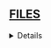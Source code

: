 ## <a href="https://github.com/Hidekithiago/Automacao/blob/master/README.md">FILES</a> <br>
<details>
<details><summary><b>DELETE FILE</b></summary>
  
####  NuGet
  > 
  
####  import
  >using System; <br>
   using System.IO; <br>
  
####  Code
  >try <br>
        { <br>
            File.Delete(diretorio);<br>
        } <br>
        catch (Exception e) <br>
        { <br>
            Console.WriteLine("The process failed: {0}", e.ToString()); <br>
        } <br>
  
</details>
<details><summary><b>GetFiles in folder</b></summary>
  
####  NuGet
  > 
  
####  import
  >using System;
  ><br>using System.IO;
  
####  Code
  >private static void getFilesinFolder(String urlPasta, String tipo)
  ><br>      {
  ><br>            try
  ><br>            {                
  ><br>                string[] dirs = Directory.GetFiles(urlPasta, tipo);
  ><br>                Console.WriteLine("The number of files starting with c is {0}.", dirs.Length);
  ><br>                foreach (string dir in dirs)
  ><br>                {
  ><br>                    Console.WriteLine(dir);
  ><br>                }
  ><br>            }
  ><br>            catch (Exception e)
  ><br>            {
  ><br>                Console.WriteLine("The process failed: {0}", e.ToString());
  ><br>            }
  ><br>        }
</details>
<details><summary><b>Change folder a file</b></summary>
  
####  NuGet
  > 
  
####  import
  >using System;
  ><br>using System.IO;
  
####  Code
  >private static void ChangeFolder()
  ><br>      {
  ><br>            string sourceFile = @"C:\Users\Public\public\test.txt";
  ><br>            string destinationFile = @"C:\Users\Public\private\test.txt";
  ><br>
  ><br>            // To move a file or folder to a new location:
  ><br>            System.IO.File.Move(sourceFile, destinationFile);
  ><br>
  ><br>            // To move an entire directory. To programmatically modify or combine
  ><br>            // path strings, use the System.IO.Path class.
  ><br>            System.IO.Directory.Move(@"C:\Users\Public\public\test\", @"C:\Users\Public\private");
  ><br>        }
</details>
<details><summary><b>Read file</b></summary>
  
####  NuGet
  > 
  
####  import
  >using System;
  ><br>using System.IO;
  ><br>using System.Text;
  
####  Code
  >public static void readFile(String filePath)
  ><br>      {
  ><br>            string readText = File.ReadAllText(filePath, Encoding.Default);
  ><br>            Console.WriteLine(readText);
  ><br>        }
</details>
<details><summary><b>GET FILE NAME</b></summary>
  
####  NuGet
  > 
  
####  import
  >using System;
  ><br>using System.IO;
  
####  Code
  >private static void GetFileName(){
  ><br>      String filePath = @"C:\quaestum\a.xlsx";
  ><br>          FileInfo fileInfo = new FileInfo(filePath);
  ><br>          System.IO.File.Move(filePath, @"C:\quaestum\robo\" + fileInfo.Name);
  ><br>          Environment.Exit(0);
  ><br>}
</details>


</details>
